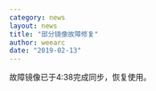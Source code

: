 ```yaml
---
category: news
layout: news
title: "部分镜像故障修复"
author: weearc
date: "2019-02-13"
---
```


故障镜像已于4:38完成同步，恢复使用。

